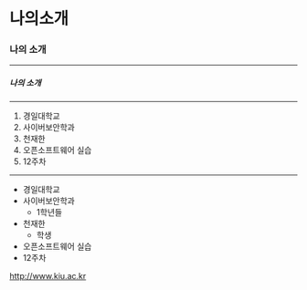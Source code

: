 # 나의소개
### 나의 소개
***
##### 나의 소개
---
1. 경일대학교
2. 사이버보안학과
3. 천재한
4. 오픈소프트웨어 실습
5. 12주차

***

- 경일대학교
- 사이버보안학과
  * 1학년들
- 천재한
  * 학생
- 오픈소프트웨어 실습
- 12주차

<http://www.kiu.ac.kr>
